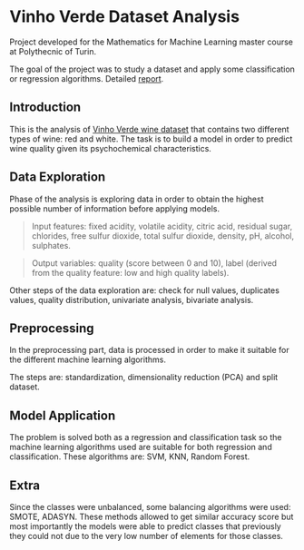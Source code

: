 # Vinho Verde Dataset Analysis

Project developed for the Mathematics for Machine Learning master course at Polythecnic of Turin.

The goal of the project was to study a dataset and apply some classification or regression algorithms. Detailed [report](https://github.com/MauriVass/VinhoVerdeDatasetAnalysis/blob/master/VinhoVerdeAnalysisReport.pdf).

## Introduction
This is the analysis of [Vinho Verde wine dataset](https://archive.ics.uci.edu/ml/datasets/wine+quality) that contains two different types of wine: red and white. The task is to build a model in order to predict wine quality given its psychochemical characteristics.

## Data Exploration
Phase of the analysis is exploring data in order to obtain the highest possible number of information before applying models.  
> Input features: fixed acidity, volatile acidity, citric acid, residual sugar, chlorides, free sulfur dioxide, total sulfur dioxide, density, pH,  alcohol,  sulphates.

> Output variables: quality (score between 0 and 10), label (derived from the quality feature: low and high quality labels).

Other steps of the data exploration are: check for null values, duplicates values, quality distribution, univariate analysis, bivariate analysis.

## Preprocessing
In the preprocessing part, data is processed in order to make it suitable for the different machine learning algorithms.

The steps are: standardization, dimensionality reduction (PCA) and split dataset.

## Model Application

The problem is solved both as a regression and classification task so the machine learning algorithms used are suitable for both regression and classification. These algorithms are: SVM, KNN, Random Forest.

## Extra
Since the classes were unbalanced, some balancing algorithms were used: SMOTE, ADASYN. These methods allowed to get similar accuracy score but most importantly the models were able to predict classes that previously they could not due to the very low number of elements for those classes.

